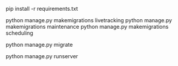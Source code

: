 pip install -r requirements.txt

python manage.py makemigrations livetracking
python manage.py makemigrations maintenance
python manage.py makemigrations scheduling

python manage.py migrate

python manage.py runserver